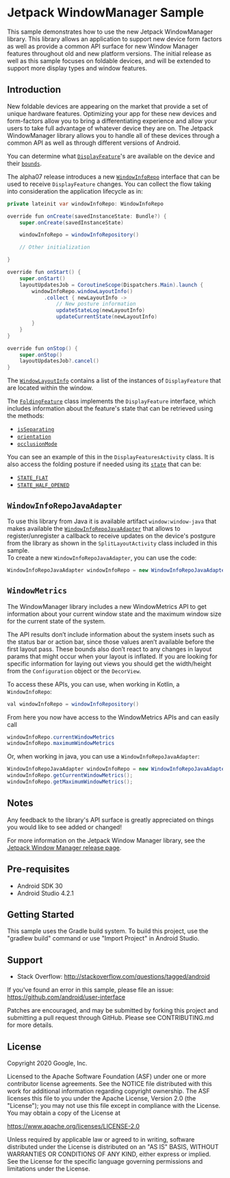 
Jetpack WindowManager Sample
===================================

This sample demonstrates how to use the new Jetpack WindowManager library.
This library allows an application to support new device form factors as well as
provide a common API surface for new Window Manager features throughout old and
new platform versions. The initial release as well as this sample focuses on
foldable devices, and will be extended to support more display types and window
features.

Introduction
------------

New foldable devices are appearing on the market that provide a set of unique
hardware features. Optimizing your app for these new devices and form-factors
allow you to bring a differentiating experience and allow your users to take
full advantage of whatever device they are on. The Jetpack WindowManager
library allows you to handle all of these devices through a common API as well
as through different versions of Android.

You can determine what [`DisplayFeature`][0]'s are available on the device
and their
[`bounds`][1].

The alpha07 release introduces a new [`WindowInfoRepo`][2] interface that can
be used to receive `DisplayFeature` changes. You can collect the flow taking
into consideration the application lifecycle as in:
``` java
private lateinit var windowInfoRepo: WindowInfoRepo

override fun onCreate(savedInstanceState: Bundle?) {
    super.onCreate(savedInstanceState)

    windowInfoRepo = windowInfoRepository()

    // Other initialization

}

override fun onStart() {
    super.onStart()
    layoutUpdatesJob = CoroutineScope(Dispatchers.Main).launch {
        windowInfoRepo.windowLayoutInfo()
            .collect { newLayoutInfo ->
                // New posture information
                updateStateLog(newLayoutInfo)
                updateCurrentState(newLayoutInfo)
        }
    }
}

override fun onStop() {
    super.onStop()
    layoutUpdatesJob?.cancel()
}
```

The [`WindowLayoutInfo`][3] contains a list of the instances of
`DisplayFeature` that are located within the window.

The [`FoldingFeature`][4] class implements the `DisplayFeature` interface,
which includes information about the feature's state that can be retrieved
using the methods:

  * [`isSeparating`][20]
  * [`orientation`][21]
  * [`occlusionMode`][22]

You can see an example of this in the `DisplayFeaturesActivity` class.
It is also access the folding posture if needed using its [`state`][23] that
can be:

  * [`STATE_FLAT`][24]
  * [`STATE_HALF_OPENED`][25]


[0]: https://developer.android.com/reference/androidx/window/DisplayFeature
[1]: https://developer.android.com/reference/androidx/window/DisplayFeature#bounds()
[2]: https://developer.android.com/reference/androidx/window/WindowInfoRepo
[3]: https://developer.android.com/reference/androidx/window/WindowLayoutInfo
[4]: https://developer.android.com/reference/androidx/window/FoldingFeature

[20]: https://developer.android.com/reference/androidx/window/FoldingFeature#isSeparating()
[21]: https://developer.android.com/reference/androidx/window/FoldingFeature#orientation()
[22]: https://developer.android.com/reference/androidx/window/FoldingFeature#occlusionMode()
[23]: https://developer.android.com/reference/androidx/window/FoldingFeature#state()
[24]: https://developer.android.com/reference/androidx/window/FoldingFeature.Companion#STATE_FLAT()
[25]: https://developer.android.com/reference/androidx/window/FoldingFeature.Companion#STATE_HALF_OPENED()

`WindowInfoRepoJavaAdapter`
---------------------------

To use this library from Java it is available artifact `window:window-java`
that makes available the [`WindowInfoRepoJavaAdapter`][30] that allows to
register/unregister a callback to receive updates on the device's postgure
from the library as shown in the `SplitLayoutActivity` class included in this
sample.  
To create a new `WindowInfoRepoJavaAdapter`, you can use the code:

```java
WindowInfoRepoJavaAdapter windowInfoRepo = new WindowInfoRepoJavaAdapter(WindowInfoRepo.create(this));
```

[30]: https://developer.android.com/reference/androidx/window/java/WindowInfoRepoJavaAdapter

`WindowMetrics`
-------------

The WindowManager library includes a new WindowMetrics API to get information
about your current window state and the maximum window size for the current
state of the system.

The API results don’t include information about the system insets such as the
status bar or action bar, since those values aren’t available before the first
layout pass. These bounds also don’t react to any changes in layout params
that might occur when your layout is inflated. If you are looking for specific
information for laying out views you should get the width/height from the
`Configuration` object or the `DecorView`.

To access these APIs, you can use, when working in Kotlin, a `WindowInfoRepo`:

``` java
val windowInfoRepo = windowInfoRepository()
```

From here you now have access to the WindowMetrics APIs and can easily call

``` java
windowInfoRepo.currentWindowMetrics
windowInfoRepo.maximumWindowMetrics
```

Or, when working in java, you can use a `WindowInfoRepoJavaAdapter`:

```java
WindowInfoRepoJavaAdapter windowInfoRepo = new WindowInfoRepoJavaAdapter(WindowInfoRepo.create(this));
windowInfoRepo.getCurrentWindowMetrics();
windowInfoRepo.getMaximumWindowMetrics();
```

Notes
-----

Any feedback to the library's API surface is greatly appreciated on things you would
like to see added or changed!

For more information on the Jetpack Window Manager library, see the
[Jetpack Window Manager release page][99].

[99]: https://developer.android.com/jetpack/androidx/releases/window

Pre-requisites
--------------

- Android SDK 30
- Android Studio 4.2.1

Getting Started
---------------

This sample uses the Gradle build system. To build this project, use the
"gradlew build" command or use "Import Project" in Android Studio.

Support
-------

- Stack Overflow: http://stackoverflow.com/questions/tagged/android

If you've found an error in this sample, please file an issue:
https://github.com/android/user-interface

Patches are encouraged, and may be submitted by forking this project and
submitting a pull request through GitHub. Please see CONTRIBUTING.md for more details.

License
-------

Copyright 2020 Google, Inc.

Licensed to the Apache Software Foundation (ASF) under one or more contributor
license agreements.  See the NOTICE file distributed with this work for
additional information regarding copyright ownership.  The ASF licenses this
file to you under the Apache License, Version 2.0 (the "License"); you may not
use this file except in compliance with the License.  You may obtain a copy of
the License at

  https://www.apache.org/licenses/LICENSE-2.0

Unless required by applicable law or agreed to in writing, software
distributed under the License is distributed on an "AS IS" BASIS, WITHOUT
WARRANTIES OR CONDITIONS OF ANY KIND, either express or implied.  See the
License for the specific language governing permissions and limitations under
the License.


